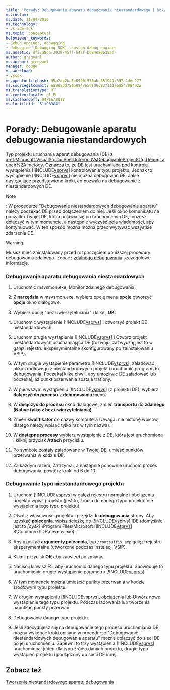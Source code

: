```yaml
---
title: 'Porady: Debugowanie aparatu debugowania niestandardowego | Dokumentacja firmy Microsoft'
ms.custom: ''
ms.date: 11/04/2016
ms.technology:
- vs-ide-sdk
ms.topic: conceptual
helpviewer_keywords:
- debug engines, debugging
- debugging [Debugging SDK], custom debug engines
ms.assetid: df27a8d6-3938-45ff-b47f-b684e80b38a0
author: gregvanl
ms.author: gregvanl
manager: douge
ms.workload:
- vssdk
ms.openlocfilehash: 95a2db2bc5e8990f536abc851941c337a1dee277
ms.sourcegitcommit: 6a9d5bd75e50947659fd6c837111a6a547884e2a
ms.translationtype: MT
ms.contentlocale: pl-PL
ms.lasthandoff: 04/16/2018
ms.locfileid: "31106984"
---
```

# <a name="how-to-debug-a-custom-debug-engine"></a>Porady: Debugowanie aparatu debugowania niestandardowych
Typ projektu uruchamia aparat debugowania (DE) z <xref:Microsoft.VisualStudio.Shell.Interop.IVsDebuggableProjectCfg.DebugLaunch%2A> metody. Oznacza to, że DE jest uruchamiana pod kontrolą wystąpienia [!INCLUDE[vsprvs](../../code-quality/includes/vsprvs_md.md)] kontrolowanie typu projektu. Jednak to wystąpienie [!INCLUDE[vsprvs](../../code-quality/includes/vsprvs_md.md)] nie można debugować DE. Jakie następujące przedstawiono kroki, co pozwala na debugowanie z niestandardowych DE.  
  
> [!NOTE]
>  : W procedurze "Debugowanie niestandardowych debugowania aparatu" należy poczekać DE przed dołączeniem do niej. Jeśli okno komunikatu na początku Twojej DE, która pojawia się po uruchomieniu DE, możesz dołączyć w tym momencie, a następnie wyczyść pola wiadomości, aby kontynuować. W ten sposób można można przechwytywać wszystkie zdarzenia DE.  
  
> [!WARNING]
>  Musisz mieć zainstalowany przed rozpoczęciem poniższej procedury debugowania zdalnego. Zobacz [zdalnego debugowania](../../debugger/remote-debugging.md) szczegółowe informacje.  
  
### <a name="debugging-a-custom-debug-engine"></a>Debugowanie aparatu debugowania niestandardowych  
  
1.  Uruchomić msvsmon.exe, Monitor zdalnego debugowania.  
  
2.  Z **narzędzia** w msvsmon.exe, wybierz opcję menu **opcje** otworzyć **opcje** okno dialogowe.  
  
3.  Wybierz opcję "bez uwierzytelniania" i kliknij **OK**.  
  
4.  Uruchomić wystąpienie [!INCLUDE[vsprvs](../../code-quality/includes/vsprvs_md.md)] i otworzyć projekt DE niestandardowych.  
  
5.  Uruchom drugie wystąpienie [!INCLUDE[vsprvs](../../code-quality/includes/vsprvs_md.md)] i Otwórz projekt niestandardowych uruchamiająca DE (rozwoju, zazwyczaj jest to w gałęzi rejestru eksperymentalne skonfigurowany po zainstalowaniu VSIP).  
  
6.  W tym drugie wystąpienie parametru [!INCLUDE[vsprvs](../../code-quality/includes/vsprvs_md.md)], załadować pliku źródłowego z niestandardowych projekt i uruchomić program do debugowania. Poczekaj kilka chwil, aby umożliwić DE załadować lub poczekaj, aż punkt przerwania zostaje trafiony.  
  
7.  W pierwszym wystąpieniu [!INCLUDE[vsprvs](../../code-quality/includes/vsprvs_md.md)] (z projektu DE), wybierz **dołączyć do procesu** z **debugowania** menu.  
  
8.  W **dołączyć do procesu** okno dialogowe, zmień **transportu** do **zdalnego (Native tylko z bez uwierzytelniania)**.  
  
9. Zmień **kwalifikator** do nazwy komputera (Uwaga: nie historię wpisów, dlatego należy wpisać tylko raz w tym nazwa).  
  
10. W **dostępne procesy** wybierz wystąpienie z DE, która jest uruchomiona i kliknij przycisk **Attach** przycisku.  
  
11. Po symbole zostały załadowane w Twojej DE, umieść punktów przerwania w kodzie DE.  
  
12. Za każdym razem, Zatrzymaj, a następnie ponownie uruchom proces debugowania, powtórz kroki od 6 do 10.  
  
### <a name="debugging-a-custom-project-type"></a>Debugowanie typu niestandardowego projektu  
  
1.  Uruchom [!INCLUDE[vsprvs](../../code-quality/includes/vsprvs_md.md)] w gałęzi rejestru normalne i obciążenia projektu wpisz projektu (jest to, źródła do danego typu projektu nie wystąpienia tego typu projektu).  
  
2.  Otwórz właściwości projektu i przejdź do **debugowania** strony. Aby uzyskać **polecenia**, wpisz ścieżkę do [!INCLUDE[vsprvs](../../code-quality/includes/vsprvs_md.md)] IDE (domyślnie jest to *[dysk]* \Program Files\Microsoft [!INCLUDE[vsprvs](../../code-quality/includes/vsprvs_md.md)] 8\Common7\IDE\devenv.exe).  
  
3.  Aby uzyskać **argumenty polecenia**, typ `/rootsuffix exp` gałęzi rejestru eksperymentalne (utworzone podczas instalacji VSIP).  
  
4.  Kliknij przycisk **OK** aby zatwierdzić zmiany.  
  
5.  Naciśnij klawisz F5, aby uruchomić danego typu projektu. Spowoduje to uruchomienie drugie wystąpienie parametru [!INCLUDE[vsprvs](../../code-quality/includes/vsprvs_md.md)].  
  
6.  W tym momencie można umieścić punkty przerwania w kodzie źródłowym typu projektu.  
  
7.  W drugim wystąpieniu [!INCLUDE[vsprvs](../../code-quality/includes/vsprvs_md.md)], obciążenia lub Utwórz nowe wystąpienie tego typu projektu. Podczas ładowania lub tworzenia napotkać punkty przerwań.  
  
8.  Debugowanie danego typu projektu.  
  
9. Jeśli zdecydujesz się na debugowanie tego procesu uruchamiania DE, można wykonać kroki opisane w procedurze "Debugowanie niestandardowych debugowania aparatu" można dołączyć do sieci DE po jej uruchomieniu. Zapewni to trzy wystąpienia [!INCLUDE[vsprvs](../../code-quality/includes/vsprvs_md.md)] uruchomiona: jeden dla typu źródła danych projektu, drugie typu wystąpień projektu i podłączony do sieci DE innej.  
  
## <a name="see-also"></a>Zobacz też  
 [Tworzenie niestandardowego aparatu debugowania](../../extensibility/debugger/creating-a-custom-debug-engine.md)